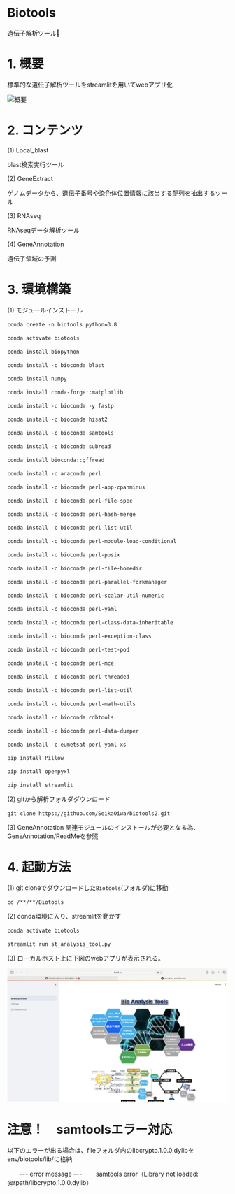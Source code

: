 # Biotools
遺伝子解析ツール🧰

# 1. 概要

標準的な遺伝子解析ツールをstreamlitを用いてwebアプリ化

![概要](./File/main.png)

# 2. コンテンツ

(1) Local_blast

   blast検索実行ツール

(2) GeneExtract

   ゲノムデータから、遺伝子番号や染色体位置情報に該当する配列を抽出するツール

(3) RNAseq

   RNAseqデータ解析ツール

(4) GeneAnnotation

   遺伝子領域の予測

# 3. 環境構築

(1) モジュールインストール

`conda create -n biotools python=3.8`

`conda activate biotools`

`conda install biopython`

`conda install -c bioconda blast`

`conda install numpy`

`conda install conda-forge::matplotlib`

`conda install -c bioconda -y fastp`

`conda install -c bioconda hisat2`

`conda install -c bioconda samtools`

`conda install -c bioconda subread`

`conda install bioconda::gffread`

`conda install -c anaconda perl`

`conda install -c bioconda perl-app-cpanminus`

`conda install -c bioconda perl-file-spec`

`conda install -c bioconda perl-hash-merge`

`conda install -c bioconda perl-list-util`

`conda install -c bioconda perl-module-load-conditional`

`conda install -c bioconda perl-posix`

`conda install -c bioconda perl-file-homedir`

`conda install -c bioconda perl-parallel-forkmanager`

`conda install -c bioconda perl-scalar-util-numeric`

`conda install -c bioconda perl-yaml`

`conda install -c bioconda perl-class-data-inheritable`

`conda install -c bioconda perl-exception-class`

`conda install -c bioconda perl-test-pod`

`conda install -c bioconda perl-mce`

`conda install -c bioconda perl-threaded`

`conda install -c bioconda perl-list-util`

`conda install -c bioconda perl-math-utils`

`conda install -c bioconda cdbtools`

`conda install -c bioconda perl-data-dumper`

`conda install -c eumetsat perl-yaml-xs`

`pip install Pillow`

`pip install openpyxl`

`pip install streamlit`

(2) gitから解析フォルダダウンロード

`git clone https://github.com/SeikaOiwa/biotools2.git`

(3) GeneAnnotation
   関連モジュールのインストールが必要となる為、GeneAnnotation/ReadMeを参照

# 4. 起動方法

(1) git cloneでダウンロードした`Biotools`(フォルダ)に移動

`cd /**/**/Biotools`

(2) conda環境に入り、streamlitを動かす

`conda activate biotools`

`streamlit run st_analysis_tool.py`

(3) ローカルホスト上に下図のwebアプリが表示される。

![初期画面](./File/monitor.png)

# 注意！　samtoolsエラー対応

以下のエラーが出る場合は、fileフォルダ内のlibcrypto.1.0.0.dylibをenv/biotools/lib/に格納

　　--- error message --- 　　samtools error（Library not loaded: @rpath/libcrypto.1.0.0.dylib）
